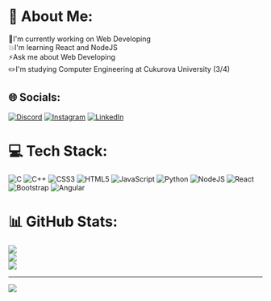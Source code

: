 # 💫 About Me:
🥷I'm currently working on Web Developing<br>💥I'm learning React and NodeJS<br>⚡Ask me about Web Developing <br>✏️I'm studying Computer Engineering at Cukurova University (3/4)


## 🌐 Socials:
[![Discord](https://img.shields.io/badge/Discord-%237289DA.svg?logo=discord&logoColor=white)](https://discord.gg/.meryjohansson) [![Instagram](https://img.shields.io/badge/Instagram-%23E4405F.svg?logo=Instagram&logoColor=white)](https://instagram.com/bayrammcinar) [![LinkedIn](https://img.shields.io/badge/LinkedIn-%230077B5.svg?logo=linkedin&logoColor=white)](https://linkedin.com/in/bayramcinar) 

# 💻 Tech Stack:
![C](https://img.shields.io/badge/c-%2300599C.svg?style=for-the-badge&logo=c&logoColor=white) ![C++](https://img.shields.io/badge/c++-%2300599C.svg?style=for-the-badge&logo=c%2B%2B&logoColor=white) ![CSS3](https://img.shields.io/badge/css3-%231572B6.svg?style=for-the-badge&logo=css3&logoColor=white) ![HTML5](https://img.shields.io/badge/html5-%23E34F26.svg?style=for-the-badge&logo=html5&logoColor=white) ![JavaScript](https://img.shields.io/badge/javascript-%23323330.svg?style=for-the-badge&logo=javascript&logoColor=%23F7DF1E) ![Python](https://img.shields.io/badge/python-3670A0?style=for-the-badge&logo=python&logoColor=ffdd54) ![NodeJS](https://img.shields.io/badge/node.js-6DA55F?style=for-the-badge&logo=node.js&logoColor=white) ![React](https://img.shields.io/badge/react-%2320232a.svg?style=for-the-badge&logo=react&logoColor=%2361DAFB) ![Bootstrap](https://img.shields.io/badge/bootstrap-%23563D7C.svg?style=for-the-badge&logo=bootstrap&logoColor=white) ![Angular](https://img.shields.io/badge/angular-%23563D7C.svg?style=for-the-badge&logo=angular&logoColor=white)
# 📊 GitHub Stats:
![](https://github-readme-stats.vercel.app/api?username=bayramcinar&theme=dark&hide_border=false&include_all_commits=true&count_private=false)<br/>
![](https://github-readme-streak-stats.herokuapp.com/?user=bayramcinar&theme=dark&hide_border=false)<br/>
![](https://github-readme-stats.vercel.app/api/top-langs/?username=bayramcinar&theme=dark&hide_border=false&include_all_commits=true&count_private=false&layout=compact)

---
[![](https://visitcount.itsvg.in/api?id=bayramcinar&icon=0&color=0)](https://visitcount.itsvg.in)
